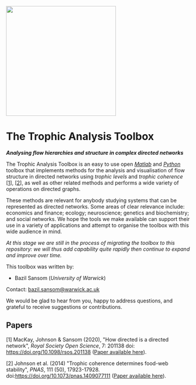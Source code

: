 <img src="TAT_logo.png" width="300"/>

# The Trophic Analysis Toolbox
***Analysing flow hierarchies and structure in complex directed networks***

The Trophic Analysis Toolbox is an easy to use open [*Matlab*](https://github.com/BazilSansom/Trophic-Analysis-Toolbox/tree/master/Matlab_files) and [*Python*](https://github.com/BazilSansom/Trophic-Analysis-Toolbox/tree/master/Python_files) toolbox that implements methods for the analysis and visualisation of flow structure in directed networks using *trophic levels* and *trophic coherence* [[1](https://doi.org/10.1098/rsos.201138)], [[2](https://doi.org/10.1073/pnas.1409077111)], as well as other related methods and performs a wide variety of operations on directed graphs.

These methods are relevant for anybody studying systems that can be represented as directed networks. Some areas of clear relevance include: economics and finance; ecology; neuroscience; genetics and biochemistry; and social networks. We hope the tools we make available can support their use in a variety of applications and attempt to organise the toolbox with this wide audience in mind.

*At this stage we are still in the process of migrating the toolbox to this repository: we will thus add capability quite rapidly then continue to expand and improve over time.*

This toolbox was written by:
- Bazil Sansom (*University of Warwick*)

Contact: bazil.sansom@warwick.ac.uk

We would be glad to hear from you, happy to address questions, and grateful to receive suggestions or contributions.

## Papers

[1] MacKay, Johnson & Sansom (2020), "How directed is a directed network", *Royal Society Open Science*, 7: 201138 doi: https://doi.org/10.1098/rsos.201138 ([Paper available here](https://doi.org/10.1098/rsos.201138)).

[2] Johnson et al. (2014) "Trophic coherence determines food-web stability", *PNAS*, 111 (50), 17923-17928. doi:https://doi.org/10.1073/pnas.1409077111 ([Paper available here](https://doi.org/10.1073/pnas.1409077111)).
